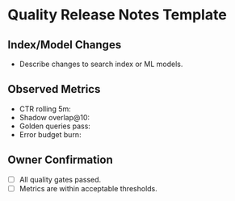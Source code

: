 # Quality Release Notes Template

## Index/Model Changes

- Describe changes to search index or ML models.

## Observed Metrics

- CTR rolling 5m:
- Shadow overlap@10:
- Golden queries pass:
- Error budget burn:

## Owner Confirmation

- [ ] All quality gates passed.
- [ ] Metrics are within acceptable thresholds.
